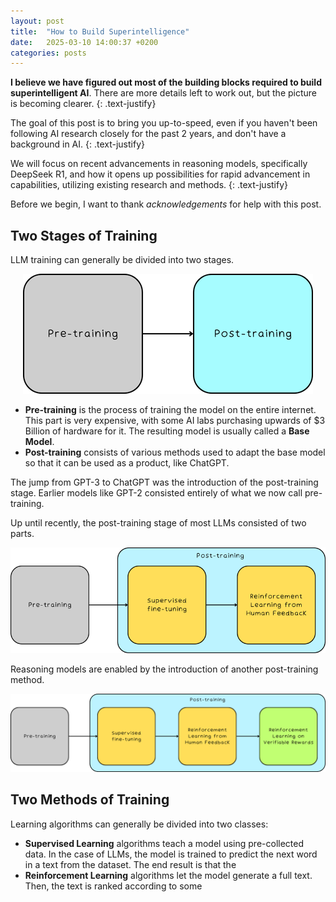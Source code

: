 ```yaml
---
layout: post
title:  "How to Build Superintelligence"
date:   2025-03-10 14:00:37 +0200
categories: posts
---
```


**I believe we have figured out most of the building blocks required to build superintelligent AI**. There are more details left to work out, but the picture is becoming clearer.
{: .text-justify}


The goal of this post is to bring you up-to-speed, even if you haven't been following AI research closely for the past 2 years, and don't have a background in AI.
{: .text-justify}

We will focus on recent advancements in reasoning models, specifically DeepSeek R1, and how it opens up possibilities for rapid advancement in capabilities, utilizing existing research and methods. 
{: .text-justify}

Before we begin, I want to thank *acknowledgements* for help with this post.

## Two Stages of Training

LLM training can generally be divided into two stages.

<p align="center">
    <img src="/pictures/building-superintelligence/pre-training.png">
</p>

* **Pre-training** is the process of training the model on the entire internet. This part is very expensive, with some AI labs purchasing upwards of $3 Billion of hardware for it. The resulting model is usually called a **Base Model**.
* **Post-training** consists of various methods used to adapt the base model so that it can be used as a product, like ChatGPT.

The jump from GPT-3 to ChatGPT was the introduction of the post-training stage. Earlier models like GPT-2 consisted entirely of what we now call pre-training.

Up until recently, the post-training stage of most LLMs consisted of two parts.

<p align="center">
    <img src="/pictures/building-superintelligence/chatgpt-pipeline.png">
</p>

Reasoning models are enabled by the introduction of another post-training method.

<p align="center">
    <img src="/pictures/building-superintelligence/reasoning-models.png">
</p>

## Two Methods of Training

Learning algorithms can generally be divided into two classes:

* **Supervised Learning** algorithms teach a model using pre-collected data. In the case of LLMs, the model is trained to predict the next word in a text from the dataset. The end result is that the 
* **Reinforcement Learning** algorithms let the model generate a full text. Then, the text is ranked according to some 

